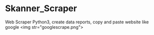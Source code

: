 # Skanner_Scraper
Web Scraper Python3, create data reports, copy and paste website like google &lt;img str="googlescrape.png">
